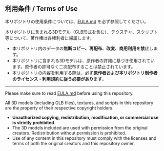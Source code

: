 ## 利用条件 / Terms of Use

本リポジトリの使用条件については、[EULA.md](EULA.md) を必ず参照してください。

本リポジトリに含まれる3Dモデル（GLB形式を含む）、テクスチャ、スクリプト等について、著作権は各権利者に帰属します。

- 本リポジトリ内のデータの**無断コピー、再配布、改変、商用利用を禁止**します。
- 本リポジトリに含まれる3Dモデルは、原作者の許諾に基づき使用されています。原作者の許可なく二次配布することは禁止されています。
- 本リポジトリの内容を利用する際は、必ず**原作者および本リポジトリ制作者のライセンス・利用規約に従う必要があります**。

---

Please make sure to read [EULA.md](EULA.md) before using this repository.

All 3D models (including GLB files), textures, and scripts in this repository are the property of their respective copyright holders.

- **Unauthorized copying, redistribution, modification, or commercial use is strictly prohibited.**
- The 3D models included are used with permission from the original creators. Redistribution without permission is prohibited.
- Use of any content in this repository must comply with the licenses and terms of both the original creators and this repository owner.
